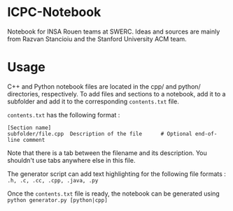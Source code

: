 # ICPC-Notebook
Notebook for INSA Rouen teams at SWERC. Ideas and sources are mainly from Razvan Stancioiu and the Stanford University ACM team.

# Usage
C++ and Python notebook files are located in the cpp/ and python/ directories, respectively.
To add files and sections to a notebook, add it to a subfolder and add it to the corresponding `contents.txt` file.

`contents.txt` has the following format :
```
[Section name]
subfolder/file.cpp  Description of the file      # Optional end-of-line comment
```
Note that there is a tab between the filename and its description. You shouldn't use tabs anywhere else in this file.

The generator script can add text highlighting for the following file formats : `.h, .c, .cc, .cpp, .java, .py`

Once the `contents.txt` file is ready, the notebook can be generated using `python generator.py [python|cpp]`
